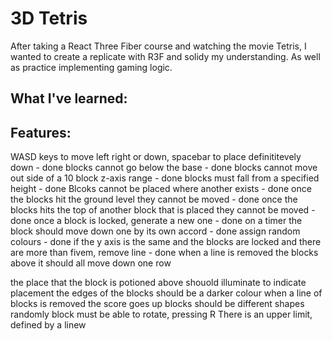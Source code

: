 # 3D Tetris 
After taking a React Three Fiber course and watching the movie Tetris, I wanted to create a replicate with R3F and solidy my understanding. As well as practice implementing gaming logic. 

## What I've learned: 

## Features: 
WASD keys to move left right or down, spacebar to place definititevely down - done
blocks cannot go below the base - done
blocks cannot move out side of a 10 block z-axis range - done
blocks must fall from a specified height - done
Blcoks cannot be placed where another exists - done
once the blocks hit the ground level they cannot be moved - done
once the blocks hits the top of another block that is placed they cannot be moved - done
once a block is locked, generate a new one - done
on a timer the block should move down one by its own accord - done
assign random colours - done 
if the y axis is the same and the blocks are locked and there are more than fivem, remove line - done
when a line is removed the blocks above it should all move down one row

the place that the block is potioned above shouold illuminate to indicate placement
the edges of the blocks should be a darker colour
when a line of blocks is removed the score goes up 
blocks should be different shapes randomly 
block must be able to rotate, pressing R
There is an upper limit, defined by a linew